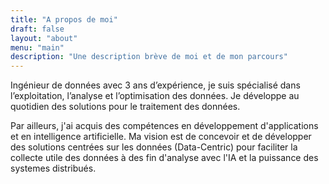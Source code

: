 ```yaml
---
title: "A propos de moi"
draft: false
layout: "about"
menu: "main"
description: "Une description brève de moi et de mon parcours"
---
```


Ingénieur de données avec 3 ans d’expérience, je suis spécialisé dans l’exploitation, l’analyse et l’optimisation des données. Je développe au quotidien des solutions pour le traitement des données.

Par ailleurs, j'ai acquis des compétences en développement d'applications et en intelligence artificielle. Ma vision est de concevoir et de développer des solutions centrées sur les données (Data-Centric) pour faciliter la collecte utile des données à des fin d'analyse avec l'IA et la puissance des systemes distribués.  
